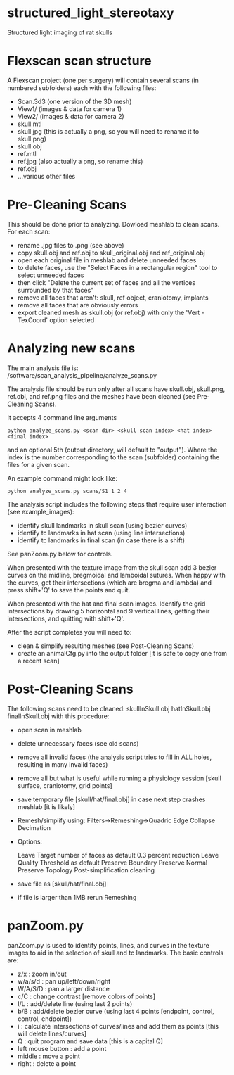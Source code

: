 structured_light_stereotaxy
===========================

Structured light imaging of rat skulls


Flexscan scan structure
==========================

A Flexscan project (one per surgery) will contain several scans (in numbered subfolders) each 
with the following files:

* Scan<index>.3d3 (one version of the 3D mesh)
* View1/ (images & data for camera 1)
* View2/ (images & data for camera 2)
* skull.mtl
* skull.jpg (this is actually a png, so you will need to rename it to skull.png)
* skull.obj
* ref.mtl
* ref.jpg (also actually a png, so rename this)
* ref.obj
* ...various other files


Pre-Cleaning Scans
===========================

This should be done prior to analyzing. Dowload meshlab to clean scans. For each scan:

* rename .jpg files to .png (see above)
* copy skull.obj and ref.obj to skull_original.obj and ref_original.obj
* open each original file in meshlab and delete unneeded faces
* to delete faces, use the "Select Faces in a rectangular region" tool to select unneeded faces
* then click "Delete the current set of faces and all the vertices surrounded by that faces"
* remove all faces that aren't: skull, ref object, craniotomy, implants
* remove all faces that are obviously errors
* export cleaned mesh as skull.obj (or ref.obj) with only the 'Vert - TexCoord' option selected


Analyzing new scans
===========================

The main analysis file is: /software/scan_analysis_pipeline/analyze_scans.py

The analysis file should be run only after all scans have skull.obj, skull.png, 
ref.obj, and ref.png files and the meshes have been cleaned (see Pre-Cleaning Scans).

It accepts 4 command line arguments

    python analyze_scans.py <scan dir> <skull scan index> <hat index> <final index>

and an optional 5th (output directory, will default to "output"). Where the index is the number 
corresponding to the scan (subfolder) containing the files for a given scan.

An example command might look like:

    python analyze_scans.py scans/S1 1 2 4

The analysis script includes the following steps that require user interaction (see example_images):

* identify skull landmarks in skull scan (using bezier curves)
* identify tc landmarks in hat scan (using line intersections)
* identify tc landmarks in final scan (in case there is a shift)

See panZoom.py below for controls.

When presented with the texture image from the skull scan add 3 bezier curves on the midline, 
bregmoidal and lamboidal sutures. When happy with the curves, get their intersections (which are bregma and lambda) 
and press shift+'Q' to save the points and quit.

When presented with the hat and final scan images. Identify the grid intersections by drawing 5 horizontal 
and 9 vertical lines, getting their intersections, and quitting with shift+'Q'.

After the script completes you will need to:

* clean & simplify resulting meshes (see Post-Cleaning Scans)
* create an animalCfg.py into the output folder [it is safe to copy one from a recent scan]


Post-Cleaning Scans
=============================

The following scans need to be cleaned: skullInSkull.obj hatInSkull.obj finalInSkull.obj
with this procedure:

* open scan in meshlab
* delete unnecessary faces (see old scans)
* remove all invalid faces (the analysis script tries to fill in ALL holes, resulting in many invalid faces)
* remove all but what is useful while running a physiology session [skull surface, craniotomy, grid points]
* save temporary file [skull/hat/final.obj] in case next step crashes meshlab [it is likely]
* Remesh/simplify using: Filters->Remeshing->Quadric Edge Collapse Decimation
* Options:

    Leave Target number of faces as default
    0.3 percent reduction
    Leave Quality Threshold as default
    Preserve Boundary
    Preserve Normal
    Preserve Topology
    Post-simplification cleaning

* save file as [skull/hat/final.obj]
* if file is larger than 1MB rerun Remeshing


panZoom.py
=============================

panZoom.py is used to identify points, lines, and curves in the texture images to aid in the selection of 
skull and tc landmarks. The basic controls are:

* z/x : zoom in/out
* w/a/s/d : pan up/left/down/right
* W/A/S/D : pan a larger distance
* c/C : change contrast [remove colors of points]
* l/L : add/delete line (using last 2 points)
* b/B : add/delete bezier curve (using last 4 points [endpoint, control, control, endpoint])
* i : calculate intersections of curves/lines and add them as points [this will delete lines/curves]
* Q : quit program and save data [this is a capital Q]
* left mouse button : add a point
* middle : move a point
* right : delete a point

